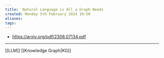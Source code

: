 ```yaml
---
title:  Natural Language is All a Graph Needs
created: Monday 5th February 2024 19:50
aliases: 
tags: 
---
```

- https://arxiv.org/pdf/2308.07134.pdf

---
[[LLM]]
[[Knowledge Graph|KG]]